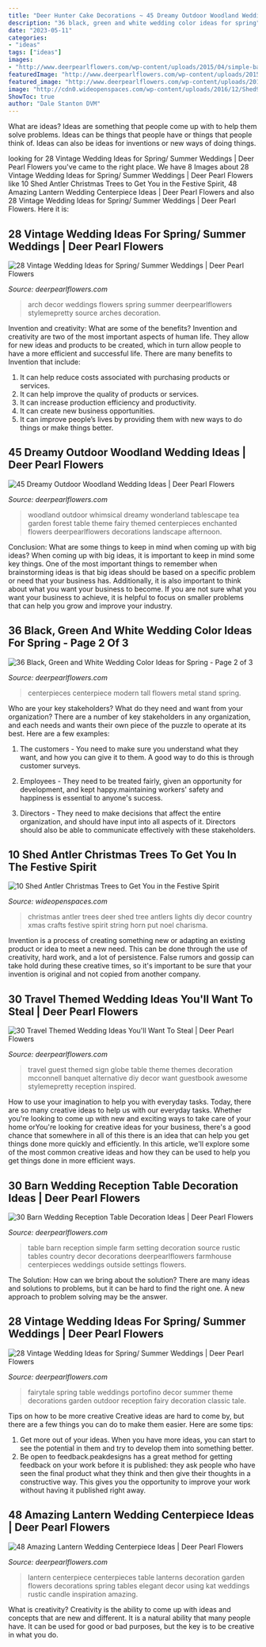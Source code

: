 ```yaml
---
title: "Deer Hunter Cake Decorations ~ 45 Dreamy Outdoor Woodland Wedding Ideas"
description: "36 black, green and white wedding color ideas for spring"
date: "2023-05-11"
categories:
- "ideas"
tags: ["ideas"]
images:
- "http://www.deerpearlflowers.com/wp-content/uploads/2015/04/simple-barn-and-farm-wedding-table-setting-ideas.jpg"
featuredImage: "http://www.deerpearlflowers.com/wp-content/uploads/2015/04/Alternative-Guest-Book-Sign-the-Globe.jpg"
featured_image: "http://www.deerpearlflowers.com/wp-content/uploads/2015/04/simple-barn-and-farm-wedding-table-setting-ideas.jpg"
image: "http://cdn0.wideopenspaces.com/wp-content/uploads/2016/12/Shed9.jpg"
ShowToc: true
author: "Dale Stanton DVM"
---
```



What are ideas?
Ideas are something that people come up with to help them solve problems. Ideas can be things that people have or things that people think of. Ideas can also be ideas for inventions or new ways of doing things.

	

		
looking for 28 Vintage Wedding Ideas for Spring/ Summer Weddings | Deer Pearl Flowers you've came to the right place. We have 8 Images about 28 Vintage Wedding Ideas for Spring/ Summer Weddings | Deer Pearl Flowers like 10 Shed Antler Christmas Trees to Get You in the Festive Spirit, 48 Amazing Lantern Wedding Centerpiece Ideas | Deer Pearl Flowers and also 28 Vintage Wedding Ideas for Spring/ Summer Weddings | Deer Pearl Flowers. Here it is:
		
    
## 28 Vintage Wedding Ideas For Spring/ Summer Weddings | Deer Pearl Flowers

<img loading=lazy src="http://www.deerpearlflowers.com/wp-content/uploads/2015/10/vintage-wedding-arch-decor.jpg" onerror="this.onerror=null;this.src='https://tse4.mm.bing.net/th?id=OIP.UvKrptpwrAHUQgkoXtTA4QHaLH&amp;pid=15.1';" alt="28 Vintage Wedding Ideas for Spring/ Summer Weddings | Deer Pearl Flowers">

_Source: deerpearlflowers.com_

>arch decor weddings flowers spring summer deerpearlflowers stylemepretty source arches decoration. 

	

Invention and creativity: What are some of the benefits?
Invention and creativity are two of the most important aspects of human life. They allow for new ideas and products to be created, which in turn allow people to have a more efficient and successful life. There are many benefits to Invention that include: 
1. It can help reduce costs associated with purchasing products or services. 
2. It can help improve the quality of products or services. 
3. It can increase production efficiency and productivity. 
4. It can create new business opportunities. 
5. It can improve people’s lives by providing them with new ways to do things or make things better.

    
## 45 Dreamy Outdoor Woodland Wedding Ideas | Deer Pearl Flowers

<img loading=lazy src="http://www.deerpearlflowers.com/wp-content/uploads/2015/04/pastel-wedding-ideas-whimsical-wonderland-tablescape.jpg" onerror="this.onerror=null;this.src='https://tse1.mm.bing.net/th?id=OIP.Kz6zZ4HDeISy2MP3L3pwRAHaLH&amp;pid=15.1';" alt="45 Dreamy Outdoor Woodland Wedding Ideas | Deer Pearl Flowers">

_Source: deerpearlflowers.com_

>woodland outdoor whimsical dreamy wonderland tablescape tea garden forest table theme fairy themed centerpieces enchanted flowers deerpearlflowers decorations landscape afternoon. 

	

Conclusion: What are some things to keep in mind when coming up with big ideas?
When coming up with big ideas, it is important to keep in mind some key things. One of the most important things to remember when brainstorming ideas is that big ideas should be based on a specific problem or need that your business has. Additionally, it is also important to think about what you want your business to become. If you are not sure what you want your business to achieve, it is helpful to focus on smaller problems that can help you grow and improve your industry.

    
## 36 Black, Green And White Wedding Color Ideas For Spring - Page 2 Of 3

<img loading=lazy src="https://www.deerpearlflowers.com/wp-content/uploads/2019/10/Modern-Rectangular-Tall-Metal-Stand-Wedding-Centerpiece.jpg" onerror="this.onerror=null;this.src='https://tse4.mm.bing.net/th?id=OIP.NKbxkHvsTKuLDkPQweuuuAHaLH&amp;pid=15.1';" alt="36 Black, Green and White Wedding Color Ideas for Spring - Page 2 of 3">

_Source: deerpearlflowers.com_

>centerpieces centerpiece modern tall flowers metal stand spring. 

	

Who are your key stakeholders? What do they need and want from your organization?
There are a number of key stakeholders in any organization, and each needs and wants their own piece of the puzzle to operate at its best. Here are a few examples:
1. The customers - You need to make sure you understand what they want, and how you can give it to them. A good way to do this is through customer surveys.

2. Employees - They need to be treated fairly, given an opportunity for development, and kept happy.maintaining workers' safety and happiness is essential to anyone's success.

3. Directors - They need to make decisions that affect the entire organization, and should have input into all aspects of it. Directors should also be able to communicate effectively with these stakeholders.

    
## 10 Shed Antler Christmas Trees To Get You In The Festive Spirit

<img loading=lazy src="http://cdn0.wideopenspaces.com/wp-content/uploads/2016/12/Shed9.jpg" onerror="this.onerror=null;this.src='https://tse1.mm.bing.net/th?id=OIP.Kf1iszOfRAGNf04Pp7BqHgHaKC&amp;pid=15.1';" alt="10 Shed Antler Christmas Trees to Get You in the Festive Spirit">

_Source: wideopenspaces.com_

>christmas antler trees deer shed tree antlers lights diy decor country xmas crafts festive spirit string horn put noel charisma. 

	

Invention is a process of creating something new or adapting an existing product or idea to meet a new need. This can be done through the use of creativity, hard work, and a lot of persistence. False rumors and gossip can take hold during these creative times, so it's important to be sure that your invention is original and not copied from another company.

    
## 30 Travel Themed Wedding Ideas You&#039;ll Want To Steal | Deer Pearl Flowers

<img loading=lazy src="http://www.deerpearlflowers.com/wp-content/uploads/2015/04/Alternative-Guest-Book-Sign-the-Globe.jpg" onerror="this.onerror=null;this.src='https://tse1.mm.bing.net/th?id=OIP.9Nbcun9bnEiUDl92iKBdTAHaLG&amp;pid=15.1';" alt="30 Travel Themed Wedding Ideas You&#039;ll Want To Steal | Deer Pearl Flowers">

_Source: deerpearlflowers.com_

>travel guest themed sign globe table theme themes decoration mcconnell banquet alternative diy decor want guestbook awesome stylemepretty reception inspired. 

	

How to use your imagination to help you with everyday tasks.
Today, there are so many creative ideas to help us with our everyday tasks. Whether you're looking to come up with new and exciting ways to take care of your home orYou're looking for creative ideas for your business, there's a good chance that somewhere in all of this there is an idea that can help you get things done more quickly and efficiently. In this article, we'll explore some of the most common creative ideas and how they can be used to help you get things done in more efficient ways.

    
## 30 Barn Wedding Reception Table Decoration Ideas | Deer Pearl Flowers

<img loading=lazy src="http://www.deerpearlflowers.com/wp-content/uploads/2015/04/simple-barn-and-farm-wedding-table-setting-ideas.jpg" onerror="this.onerror=null;this.src='https://tse1.mm.bing.net/th?id=OIP.wA8nx3Tapy3P4DkSqmYTYwHaLI&amp;pid=15.1';" alt="30 Barn Wedding Reception Table Decoration Ideas | Deer Pearl Flowers">

_Source: deerpearlflowers.com_

>table barn reception simple farm setting decoration source rustic tables country decor decorations deerpearlflowers farmhouse centerpieces weddings outside settings flowers. 

	

The Solution: How can we bring about the solution?
There are many ideas and solutions to problems, but it can be hard to find the right one. A new approach to problem solving may be the answer.

    
## 28 Vintage Wedding Ideas For Spring/ Summer Weddings | Deer Pearl Flowers

<img loading=lazy src="http://www.deerpearlflowers.com/wp-content/uploads/2015/10/Fairytale-Portofino-Wedding-Table-Decor-Ideas.jpg" onerror="this.onerror=null;this.src='https://tse4.mm.bing.net/th?id=OIP.X1iR8yaYtw9VTjahkC5higHaLH&amp;pid=15.1';" alt="28 Vintage Wedding Ideas for Spring/ Summer Weddings | Deer Pearl Flowers">

_Source: deerpearlflowers.com_

>fairytale spring table weddings portofino decor summer theme decorations garden outdoor reception fairy decoration classic tale. 

	

Tips on how to be more creative
Creative ideas are hard to come by, but there are a few things you can do to make them easier. Here are some tips: 
1. Get more out of your ideas. When you have more ideas, you can start to see the potential in them and try to develop them into something better. 
2. Be open to feedback.peakdesigns has a great method for getting feedback on your work before it is published: they ask people who have seen the final product what they think and then give their thoughts in a constructive way. This gives you the opportunity to improve your work without having it published right away.

    
## 48 Amazing Lantern Wedding Centerpiece Ideas | Deer Pearl Flowers

<img loading=lazy src="http://www.deerpearlflowers.com/wp-content/uploads/2015/05/Vintage-lantern-centerpiece.jpg" onerror="this.onerror=null;this.src='https://tse4.mm.bing.net/th?id=OIP.u-uOHGLmt6ZAVeLso41aMQHaLH&amp;pid=15.1';" alt="48 Amazing Lantern Wedding Centerpiece Ideas | Deer Pearl Flowers">

_Source: deerpearlflowers.com_

>lantern centerpiece centerpieces table lanterns decoration garden flowers decorations spring tables elegant decor using kat weddings rustic candle inspiration amazing. 

	

What is creativity?
Creativity is the ability to come up with ideas and concepts that are new and different. It is a natural ability that many people have. It can be used for good or bad purposes, but the key is to be creative in what you do.

